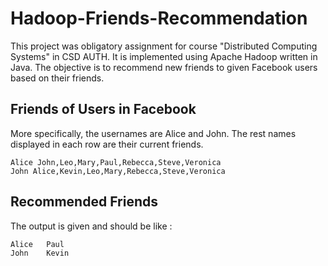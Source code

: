 # Hadoop-Friends-Recommendation

This project was obligatory assignment for course "Distributed Computing Systems" in CSD AUTH. It is implemented using Apache 
Hadoop written in Java. The objective is to recommend new friends to given Facebook users based on their friends.

## Friends of Users in Facebook

More specifically, the usernames are Alice and John. The rest names displayed in each row are their current friends.  
```
Alice John,Leo,Mary,Paul,Rebecca,Steve,Veronica
John Alice,Kevin,Leo,Mary,Rebecca,Steve,Veronica
```

## Recommended Friends
The output is given and should be like :

```
Alice	Paul
John	Kevin
```
